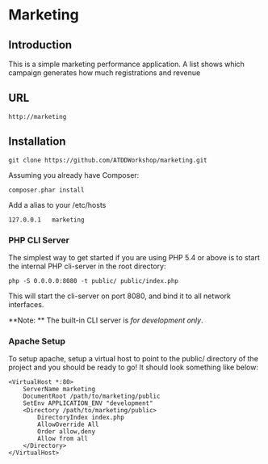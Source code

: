 Marketing
=======================

Introduction
------------
This is a simple marketing performance application. A list shows which campaign generates how much registrations and 
revenue

URL
------------

    http://marketing


Installation
------------

    git clone https://github.com/ATDDWorkshop/marketing.git

Assuming you already have Composer:

    composer.phar install

Add a alias to your /etc/hosts

    127.0.0.1   marketing

### PHP CLI Server

The simplest way to get started if you are using PHP 5.4 or above is to start the internal PHP cli-server in the root directory:

    php -S 0.0.0.0:8080 -t public/ public/index.php

This will start the cli-server on port 8080, and bind it to all network
interfaces.

**Note: ** The built-in CLI server is *for development only*.

### Apache Setup

To setup apache, setup a virtual host to point to the public/ directory of the
project and you should be ready to go! It should look something like below:

    <VirtualHost *:80>
        ServerName marketing
        DocumentRoot /path/to/marketing/public
        SetEnv APPLICATION_ENV "development"
        <Directory /path/to/marketing/public>
            DirectoryIndex index.php
            AllowOverride All
            Order allow,deny
            Allow from all
        </Directory>
    </VirtualHost>
